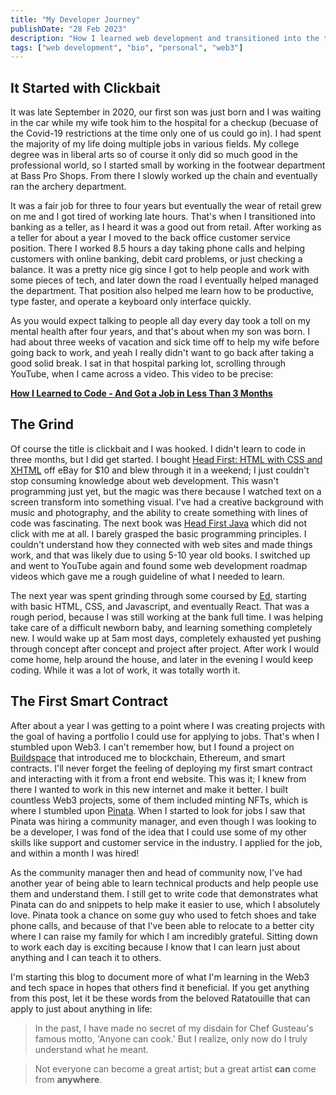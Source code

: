 ```yaml
---
title: "My Developer Journey"
publishDate: "28 Feb 2023"
description: "How I learned web development and transitioned into the tech and Web3 space"
tags: ["web development", "bio", "personal", "web3"]
---
```


## It Started with Clickbait

It was late September in 2020, our first son was just born and I was waiting in the car while my wife took him to the hospital for a checkup (becuase of the Covid-19 restrictions at the time only one of us could go in). I had spent the majority of my life doing multiple jobs in various fields. My college degree was in liberal arts so of course it only did so much good in the professional world, so I started small by working in the footwear department at Bass Pro Shops. From there I slowly worked up the chain and eventually ran the archery department.

It was a fair job for three to four years but eventually the wear of retail grew on me and I got tired of working late hours. That's when I transitioned into banking as a teller, as I heard it was a good out from retail. After working as a teller for about a year I moved to the back office customer service position. There I worked 8.5 hours a day taking phone calls and helping customers with online banking, debit card problems, or just checking a balance. It was a pretty nice gig since I got to help people and work with some pieces of tech, and later down the road I eventually helped managed the department. That position also helped me learn how to be productive, type faster, and operate a keyboard only interface quickly.

As you would expect talking to people all day every day took a toll on my mental health after four years, and that's about when my son was born. I had about three weeks of vacation and sick time off to help my wife before going back to work, and yeah I really didn't want to go back after taking a good solid break. I sat in that hospital parking lot, scrolling through YouTube, when I came across a video. This video to be precise:

**[How I Learned to Code - And Got a Job in Less Than 3 Months](https://youtu.be/nupkQD_Mnhg)**

## The Grind

Of course the title is clickbait and I was hooked. I didn't learn to code in three months, but I did get started. I bought [Head First: HTML with CSS and XHTML](https://www.amazon.com/Head-First-HTML-CSS-Standards-Based/dp/0596159900) off eBay for $10 and blew through it in a weekend; I just couldn't stop consuming knowledge about web development. This wasn't programming just yet, but the magic was there because I watched text on a screen transform into something visual. I've had a creative background with music and photography, and the ability to create something with lines of code was fascinating. The next book was [Head First Java](https://www.amazon.com/Head-First-Java-Brain-Learners/dp/0596004656?keywords=head+first+java&qid=1677605428&sr=8-5) which did not click with me at all. I barely grasped the basic programming principles. I couldn't understand how they connected with web sites and made things work, and that was likely due to using 5-10 year old books. I switched up and went to YouTube again and found some web development roadmap videos which gave me a rough guideline of what I needed to learn.

The next year was spent grinding through some coursed by [Ed](https://developedbyed.com/), starting with basic HTML, CSS, and Javascript, and eventually React. That was a rough period, because I was still working at the bank full time. I was helping take care of a difficult newborn baby, and learning something completely new. I would wake up at 5am most days, completely exhausted yet pushing through concept after concept and project after project. After work I would come home, help around the house, and later in the evening I would keep coding. While it was a lot of work, it was totally worth it.

## The First Smart Contract

After about a year I was getting to a point where I was creating projects with the goal of having a portfolio I could use for applying to jobs. That's when I stumbled upon Web3. I can't remember how, but I found a project on [Buildspace](https://buildspace.so) that introduced me to blockchain, Ethereum, and smart contracts. I'll never forget the feeling of deploying my first smart contract and interacting with it from a front end website. This was it; I knew from there I wanted to work in this new internet and make it better. I built countless Web3 projects, some of them included minting NFTs, which is where I stumbled upon [Pinata](https://pinata.cloud). When I started to look for jobs I saw that Pinata was hiring a community manager, and even though I was looking to be a developer, I was fond of the idea that I could use some of my other skills like support and customer service in the industry. I applied for the job, and within a month I was hired!

As the community manager then and head of community now, I've had another year of being able to learn technical products and help people use them and understand them. I still get to write code that demonstrates what Pinata can do and snippets to help make it easier to use, which I absolutely love. Pinata took a chance on some guy who used to fetch shoes and take phone calls, and because of that I've been able to relocate to a better city where I can raise my family for which I am incredibly grateful. Sitting down to work each day is exciting because I know that I can learn just about anything and I can teach it to others.

I'm starting this blog to document more of what I'm learning in the Web3 and tech space in hopes that others find it beneficial. If you get anything from this post, let it be these words from the beloved Ratatouille that can apply to just about anything in life:

> In the past, I have made no secret of my disdain for Chef Gusteau's famous motto, 'Anyone can cook.' But I realize, only now do I truly understand what he meant.

> Not everyone can become a great artist; but a great artist **can** come from **anywhere**.

